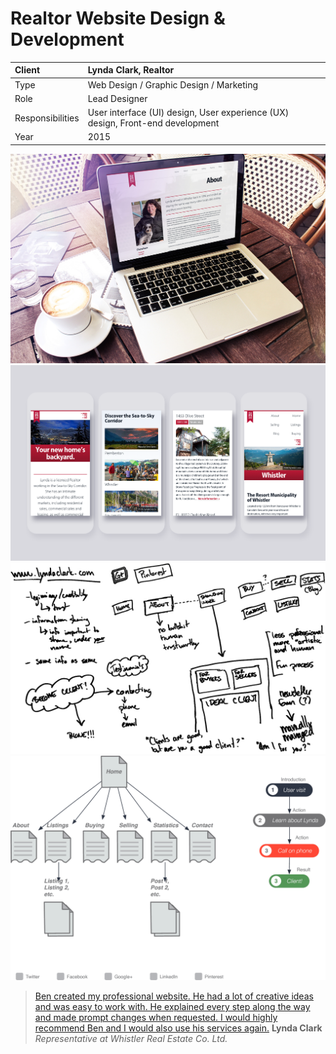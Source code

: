# Realtor Website Design & Development

| Client           | Lynda Clark, Realtor |
| :--------------- | :--- |
| Type             | Web Design / Graphic Design / Marketing |
| Role             | Lead Designer |
| Responsibilities | User interface (UI) design, User experience (UX) design, Front-end development |
| Year             | 2015 |

![Lynda Clark website design](../assets/lynda-clark-screen.jpg)
![Lynda Clark website design](../assets/lynda-clark-mobile.png)
![Lynda Clark website design](../assets/lynda-clark-sketch.jpg)
![Lynda Clark website design](../assets/lynda-clark-site-flow.png)

>[Ben created my professional website. He had a lot of creative ideas and was easy to work with. He explained every step along the way and made prompt changes when requested. I would highly recommend Ben and I would also use his services again.](https://linkedin.com/in/bengroulx/#recommendations)
**Lynda Clark**
*Representative at Whistler Real Estate Co. Ltd.*
